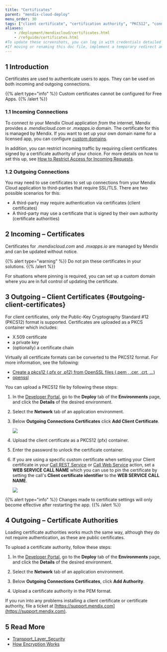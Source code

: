 ```yaml
---
title: "Certificates"
parent: "mendix-cloud-deploy"
menu_order: 30
tags: ["client certificate", "certification authority", "PKCS12", "connections"]
aliases:
    - /deployment/mendixcloud/certificates.html
    - /refguide/certificates.html
#To update these screenshots, you can log in with credentials detailed in How to Update Screenshots Using Team Apps.
#If moving or renaming this doc file, implement a temporary redirect and let the respective team know they should update the URL in the product. See Mapping to Products for more details.
---
```


## 1 Introduction

Certificates are used to authenticate users to apps. They can be used on both incoming and outgoing connections.

{{% alert type="info" %}}
Custom certificates cannot be configured for Free Apps.
{{% /alert %}}

### 1.1 Incoming Connections

To connect *to* your Mendix Cloud application *from* the internet, Mendix provides a *.mendixcloud.com* or *.mxapps.io* domain. The certificate for this is managed by Mendix. If you want to set up your own domain name for a licensed app, you can configure [custom domains](custom-domains).

In addition, you can restrict incoming traffic by requiring client certificates signed by a certificate authority of your choice. For more details on how to set this up, see [How to Restrict Access for Incoming Requests](access-restrictions).

### 1.2 Outgoing Connections

You may need to use certificates to set up connections from your Mendix Cloud application to third-parties that require SSL/TLS. There are two possible scenarios for this:

* A third-party may require authentication via certificates (client certificates)
* A third-party may use a certificate that is signed by their own authority (certificate authorities)

## 2 Incoming – Certificates

Certificates for *.mendixcloud.com* and *.mxapps.io* are managed by Mendix and can be updated without notice.

{{% alert type="warning" %}}
Do not pin these certificates in your solutions.
{{% /alert %}}

For situations where pinning is required, you can set up a custom domain where you are in full control of updating the certificate.

## 3 Outgoing – Client Certificates {#outgoing-client-certificates}

For client certificates, only the Public-Key Cryptography Standard #12 (PKCS12) format is supported. Certificates are uploaded as a PKCS container which includes:

* X.509 certificate
* a private key
* (optionally) a certificate chain

Virtually all certificate formats can be converted to the PKCS12 format. For more information, see the following:

*   [Create a pkcs12 (.pfx or .p12) from OpenSSL files (.pem , .cer, .crt, ...)](https://www.tbs-certificates.co.uk/FAQ/en/288.html)
*   [openssl](https://www.openssl.org/docs/manmaster/man1/openssl.html)

You can upload a PKCS12 file by following these steps:

1. In the [Developer Portal](http://sprintr.home.mendix.com), go to the **Deploy** tab of the **Environments** page, and click the **Details** of the desired environment.

2. Select the **Network** tab of an application environment.

3.  Below **Outgoing Connections Certificates** click **Add Client Certificate**.

    ![](attachments/certificates/certificate.png)

4. Upload the client certificate as a PKCS12 (pfx) container.

5. Enter the password to unlock the certificate container.

6. If you are using a specific custom certificate when setting your Client certificate in your [Call REST Service](/refguide/call-rest-action#client-certificate) or [Call Web Service](/refguide/call-web-service-action#client-certificate) action, set a **WEB SERVICE CALL NAME** which you can use to pin the certificate by setting the call's **Client certificate identifier** to the **WEB SERVICE CALL NAME**.

    ![](attachments/certificates/certificate-details.png)

{{% alert type="info" %}}
Changes made to certificate settings will only become effective after restarting the app.
{{% /alert %}}

## 4 Outgoing – Certificate Authorities

Loading certificate authorities works much the same way, although they do not require authentication, as these are public certificates.

To upload a certificate authority, follow these steps:

1. In the [Developer Portal](http://sprintr.home.mendix.com), go to the **Deploy** tab of the **Environments** page, and click the **Details** of the desired environment.

2. Select the **Network** tab of an application environment.

3. Below **Outgoing Connections Certificates**, click **Add Authority**.

4. Upload a certificate authority in the PEM format.

If you run into any problems installing a client certificate or certificate authority, file a ticket at [https://support.mendix.com](https://support.mendix.com).

## 5 Read More

* [Transport_Layer_Security](http://en.wikipedia.org/wiki/Transport_Layer_Security)
* [How Encryption Works](http://computer.howstuffworks.com/encryption.htm)
